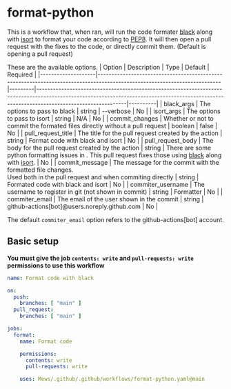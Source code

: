
# format-python

This is a workflow that, when ran, will run the code formater [black](https://pypi.org/project/black/) along with [isort](https://pypi.org/project/isort/) to format your code according to [PEP8](https://peps.python.org/pep-0008/). It will then open a pull request with the fixes to the code, or directly commit them. (Default is opening a pull request)

These are the available options.
| Option             | Description                                                                                                              | Type    | Default                                                                                                                                                                                    | Required |
|--------------------|--------------------------------------------------------------------------------------------------------------------------|---------|--------------------------------------------------------------------------------------------------------------------------------------------------------------------------------------------|----------|
| black_args         | The options to pass to black                                                                                             | string  | --verbose                                                                                                                                                                                  | No       |
| isort_args         | The options to pass to isort                                                                                             | string  | N/A                                                                                                                                                                                        | No       |
| commit_changes     | Whether or not to commit the formated files directly without a pull request                                              | boolean | false                                                                                                                                                                                      | No       |
| pull_request_title | The title for the pull request created by the action                                                                     | string  | Format code with black and isort                                                                                                                                                           | No       |
| pull_request_body  | The body for the pull request created by the action                                                                      | string  | There are some python formatting issues in <commit SHA>. This pull request fixes those using [black](https://pypi.org/project/black/) along with [isort](https://pypi.org/project/isort/). | No       |
| commit_message     | The message for the commit with the formatted file changes.<br>Used both in the pull request and when commiting directly | string  | Formated code with black and isort                                                                                                                                                         | No       |
| commiter_username  | The username to register in git (not shown in commit)                                                                    | string  | Formatter                                                                                                                                                                                  | No       |
| commiter_email     | The email of the user shown in the commit                                                                                | string  | github-actions[bot]@users.noreply.github.com                                                                                                                                               | No       |

The default `commiter_email` option refers to the github-actions[bot] account.

## Basic setup
**You must give the job `contents: write` and `pull-requests: write` permissions to use this workflow**
```yml
name: Format code with black

on:
  push:
    branches: [ "main" ]
  pull_request:
    branches: [ "main" ]

jobs:
  format:
    name: Format code

    permissions:
      contents: write
      pull-requests: write

    uses: Mews/.github/.github/workflows/format-python.yaml@main
```